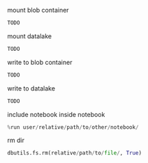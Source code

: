 mount blob container
```python
TODO
```
mount datalake
```python
TODO
```
write to blob container
```python
TODO
```
write to datalake
```python
TODO
```
include notebook inside notebook
```python
%run user/relative/path/to/other/notebook/
```
rm dir
```python
dbutils.fs.rm(relative/path/to/file/, True)
```